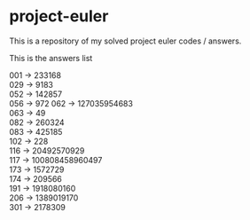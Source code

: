 # project-euler

This is a repository of my solved project euler codes / answers.

This is the answers list

001 -> 233168   
029 -> 9183   
052 -> 142857   
056 -> 972
062 -> 127035954683   
063 -> 49  
082 -> 260324   
083 -> 425185    
102 -> 228   
116 -> 20492570929    
117 -> 100808458960497  
173 -> 1572729    
174 -> 209566  
191 -> 1918080160   
206 -> 1389019170   
301 -> 2178309    
